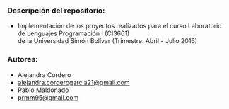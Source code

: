 ### Descripción del repositorio:
* Implementación de los proyectos realizados para el curso Laboratorio de Lenguajes Programación I (CI3661)  
de la Universidad Simón Bolívar (Trimestre: Abril - Julio 2016)  

### Autores:
* Alejandra Cordero
 * alejandra.corderogarcia21@gmail.com
* Pablo Maldonado
 * prmm95@gmail.com
